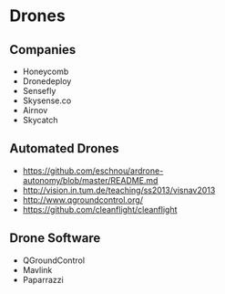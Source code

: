 # Drones

## Companies
- Honeycomb
- Dronedeploy
- Sensefly
- Skysense.co
- Airnov
- Skycatch

## Automated Drones
- https://github.com/eschnou/ardrone-autonomy/blob/master/README.md
- http://vision.in.tum.de/teaching/ss2013/visnav2013
- http://www.qgroundcontrol.org/
- https://github.com/cleanflight/cleanflight

## Drone Software
- QGroundControl
- Mavlink
- Paparrazzi
